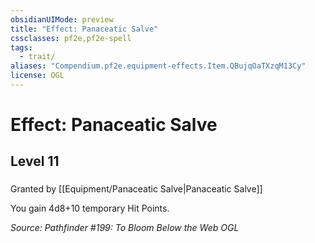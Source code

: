 ```yaml
---
obsidianUIMode: preview
title: "Effect: Panaceatic Salve"
cssclasses: pf2e,pf2e-spell
tags:
  - trait/
aliases: "Compendium.pf2e.equipment-effects.Item.QBujqOaTXzqM13Cy"
license: OGL
---
```

# Effect: Panaceatic Salve
## Level 11
### 






Granted by [[Equipment/Panaceatic Salve|Panaceatic Salve]]

You gain 4d8+10 temporary Hit Points.

*Source: Pathfinder #199: To Bloom Below the Web*
*OGL*